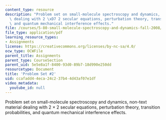 ```yaml
---
content_type: resource
description: "Problem set on small-molecule spectroscopy and dynamics, non-text material\
  \ dealing with 2 \xD7 2 secular equations, perturbation theory, transition probabilities,\
  \ and quantum mechanical interference effects."
file: /courses/5-80-small-molecule-spectroscopy-and-dynamics-fall-2008/ccafadd44eca24c237b44d43af07e1df_02psetsp94.pdf
file_type: application/pdf
learning_resource_types:
- Assignments
license: https://creativecommons.org/licenses/by-nc-sa/4.0/
ocw_type: OCWFile
parent_title: Assignments
parent_type: CourseSection
parent_uid: 5e5e8a1f-8400-93d0-89b7-18d990e250dd
resourcetype: Document
title: 'Problem Set #2'
uid: ccafadd4-4eca-24c2-37b4-4d43af07e1df
video_metadata:
  youtube_id: null
---
```

Problem set on small-molecule spectroscopy and dynamics, non-text material dealing with 2 × 2 secular equations, perturbation theory, transition probabilities, and quantum mechanical interference effects.